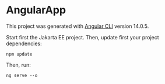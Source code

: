 # AngularApp

This project was generated with [Angular CLI](https://github.com/angular/angular-cli) version 14.0.5.

Start first the Jakarta EE project. Then, update first your project dependencies:

```
npm update
```

Then, run:

```
ng serve --o
```
